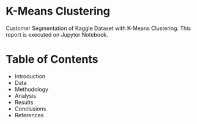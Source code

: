 # K-Means Clustering
Customer Segmentation of Kaggle Dataset with K-Means Clustering. This report is executed on Jupyter Notebook.

# Table of Contents
- Introduction
- Data
- Methodology
- Analysis
- Results
- Conclusions
- References
